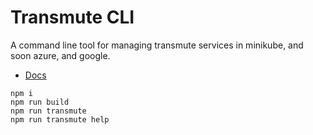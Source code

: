 # Transmute CLI

A command line tool for managing transmute services in minikube, and soon azure, and google.

- [Docs](https://docs.transmute.industries/transmute-cli/1.0.0/)

```
npm i 
npm run build
npm run transmute
npm run transmute help
```